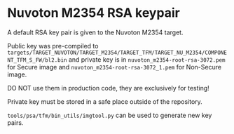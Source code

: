 # Nuvoton M2354 RSA keypair

A default RSA key pair is given to the Nuvoton M2354 target.

Public key was pre-compiled to `targets/TARGET_NUVOTON/TARGET_M2354/TARGET_TFM/TARGET_NU_M2354/COMPONENT_TFM_S_FW/bl2.bin` and private key is in `nuvoton_m2354-root-rsa-3072.pem` for Secure image and `nuvoton_m2354-root-rsa-3072_1.pem` for Non-Secure image.

DO NOT use them in production code, they are exclusively for testing!

Private key must be stored in a safe place outside of the repository.

`tools/psa/tfm/bin_utils/imgtool.py` can be used to generate new key pairs.

